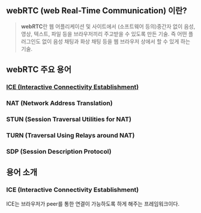 ## webRTC (web Real-Time Communication) 이란?
> **webRTC**란 웹 어플리케이션 및 사이트에서 (소프트웨어 등의)중간자 없이 음성, 영상, 텍스트, 파일 등을 브라우저끼리 주고받을 수 있도록 만든 기술.
> 즉 어떤 플러그인도 없이 음성 채팅과 화상 채팅 등을 웹 브라우저 상에서 할 수 있게 하는 기술.

## webRTC 주요 용어

### [ICE (Interactive Connectivity Establishment)](#ICE-(Interactive-Connectivity-Establishment))
### NAT (Network Address Translation)
### STUN (Session Traversal Utilities for NAT)
### TURN (Traversal Using Relays around NAT)
### SDP (Session Description Protocol)

## 용어 소개

### ICE (Interactive Connectivity Establishment)
ICE는 브라우저가 peer를 통한 연결이 가능하도록 하게 해주는 프레임워크이다. 
